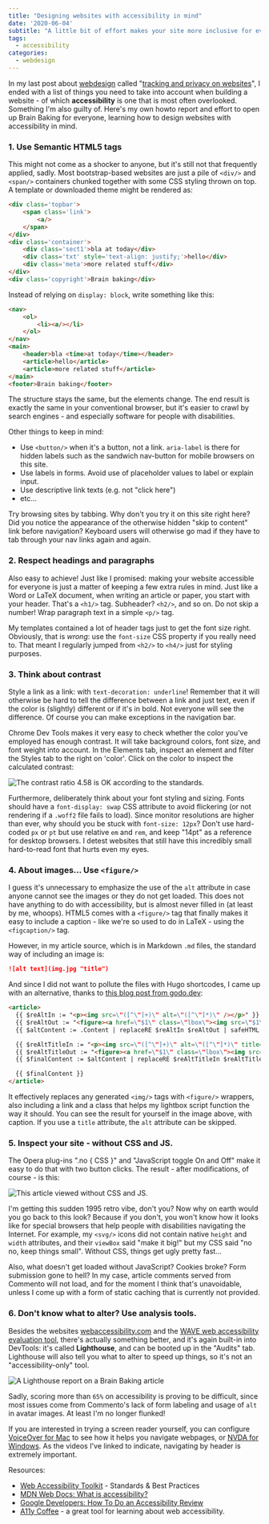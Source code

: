 ```yaml
---
title: "Designing websites with accessibility in mind"
date: '2020-06-04'
subtitle: "A little bit of effort makes your site more inclusive for everyone."
tags:
  - accessibility
categories:
  - webdesign
---
```


In my last post about [webdesign](/tags/webdesign) called "[tracking and privacy on websites](post/2020/06/tracking-and-privacy-on-websites/)", I ended with a list of things you need to take into account when building a website - of which **accessibility** is one that is most often overlooked. Something I'm also guilty of. Here's my own howto report and effort to open up Brain Baking for everyone, learning how to design websites with accessibility in mind.

### 1. Use Semantic HTML5 tags

This might not come as a shocker to anyone, but it's still not that frequently applied, sadly. Most bootstrap-based websites are just a pile of `<div/>` and `<span/>` containers chunked together with some CSS styling thrown on top. A template or downloaded theme might be rendered as:

```html
<div class='topbar'>
    <span class='link'>
        <a/>
    </span>
</div>
<div class='container'>
    <div class='sect1'>bla at today</div>
    <div class='txt' style='text-align: justify;'>hello</div>
    <div class='meta'>more related stuff</div>
</div>
<div class='copyright'>Brain baking</div>
```

Instead of relying on `display: block`, write something like this:

```html
<nav>
    <ol>
        <li><a/></li>
    </ol>
</nav>
<main>
    <header>bla <time>at today</time></header>
    <article>hello</article>
    <article>more related stuff</article>
</main>
<footer>Brain baking</footer>    
```

The structure stays the same, but the elements change. The end result is exactly the same in your conventional browser, but it's easier to crawl by search engines - and especially software for people with disabilities. 

Other things to keep in mind:

- Use `<button/>` when it's a button, not a link. `aria-label` is there for hidden labels such as the sandwich nav-button for mobile browsers on this site.
- Use labels in forms. Avoid use of placeholder values to label or explain input. 
- Use descriptive link texts (e.g. not "click here")
- etc...

Try browsing sites by tabbing. Why don't you try it on this site right here? Did you notice the appearance of the otherwise hidden "skip to content" link before navigation? Keyboard users will otherwise go mad if they have to tab through your nav links again and again. 

### 2. Respect headings and paragraphs

Also easy to achieve! Just like I promised: making your website accessible for everyone is just a matter of keeping a few extra rules in mind. Just like a Word or LaTeX document, when writing an article or paper, you start with your header. That's a `<h1/>` tag. Subheader? `<h2/>`, and so on. Do not skip a number! Wrap paragraph text in a simple `<p/>` tag.

My templates contained a lot of header tags just to get the font size right. Obviously, that is _wrong_: use the `font-size` CSS property if you really need to. That meant I regularly jumped from `<h2/>` to `<h4/>` just for styling purposes. 

### 3. Think about contrast

Style a link as a link: with `text-decoration: underline`! Remember that it will otherwise be hard to tell the difference between a link and just text, even if the color is (slightly) different or if it's in bold. Not everyone will see the difference. Of course you can make exceptions in the navigation bar. 

Chrome Dev Tools makes it very easy to check whether the color you've employed has enough contrast. It will take background colors, font size, and font weight into account. In the Elements tab, inspect an element and filter the Styles tab to the right on 'color'. Click on the color to inspect the calculated contrast:

![](../contrast.jpg "The contrast ratio 4.58 is OK according to the standards.")

Furthermore, deliberately think about your font styling and sizing. Fonts should have a `font-display: swap` CSS attribute to avoid flickering (or not rendering if a `.woff2` file fails to load). Since monitor resolutions are higher than ever, why should you be stuck with `font-size: 12px`? Don't use hard-coded `px` or `pt` but use relative `em` and `rem`, and keep "14pt" as a reference for desktop browsers. I detest websites that still have this incredibly small hard-to-read font that hurts even my eyes.

### 4. About images... Use `<figure/>`

I guess it's unnecessary to emphasize the use of the `alt` attribute in case anyone cannot see the images or they do not get loaded. This does not have anything to do with accessibility, but is almost never filled in (at least by me, whoops). HTML5 comes with a `<figure/>` tag that finally makes it easy to include a caption - like we're so used to do in LaTeX - using the `<figcaption/>` tag.

However, in my article source, which is in Markdown `.md` files, the standard way of including an image is:

```md
![alt text](img.jpg "title")
```

And since I did not want to pollute the files with Hugo shortcodes, I came up with an alternative, thanks to [this blog post from godo.dev](https://www.godo.dev/tutorials/hugo-image-figure-wrap/):

```html
<article>
  {{ $reAltIn := "<p><img src=\"([^\"]+)\" alt=\"([^\"]*)\" /></p>" }}
  {{ $reAltOut := "<figure><a href=\"$1\" class=\"lbox\"><img src=\"$1\" alt=\"$2\"></a></figure>" }}
  {{ $altContent := .Content | replaceRE $reAltIn $reAltOut | safeHTML }}

  {{ $reAltTitleIn := "<p><img src=\"([^\"]+)\" alt=\"([^\"]*)\" title=\"([^\"]+)\" /></p>" }}
  {{ $reAltTitleOut := "<figure><a href=\"$1\" class=\"lbox\"><img src=\"$1\" title=\"$3\"></a><figcaption>$3</figcaption></figure>" }}
  {{ $finalContent := $altContent | replaceRE $reAltTitleIn $reAltTitleOut | safeHTML }}

  {{ $finalContent }}
</article>
```

It effectively replaces any generated `<img/>` tags with `<figure/>` wrappers, also including a link and a class that helps my lightbox script function the way it should. You can see the result for yourself in the image above, with caption. If you use a `title` attribute, the `alt` attribute can be skipped. 

### 5. Inspect your site - without CSS and JS.

The Opera plug-ins ".no { CSS }" and "JavaScript toggle On and Off" make it easy to do that with two button clicks. The result - after modifications, of course - is this:

![](../nocss.jpg "This article viewed without CSS and JS.")

I'm getting this sudden 1995 retro vibe, don't you? Now why on earth would you go back to this look? Because if you don't, you won't know how it looks like for special browsers that help people with disabilities navigating the Internet. For example, my `<svg/>` icons did not contain native `height` and `width` attributes, and their `viewBox` said "make it big!" but my CSS said "no no, keep things small". Without CSS, things get ugly pretty fast... 

Also, what doesn't get loaded without JavaScript? Cookies broke? Form submission gone to hell? In my case, article comments served from Commento will not load, and for the moment I think that's unavoidable, unless I come up with a form of static caching that is currently not provided. 

### 6. Don't know what to alter? Use analysis tools.

Besides the websites [webaccessibility.com](www.webaccessibility.com) and the [WAVE web accessibility evaluation tool](https://wave.webaim.org), there's actually something better, and it's again built-in into DevTools: it's called **Lighthouse**, and can be booted up in the "Audits" tab. Lighthouse will also tell you what to alter to speed up things, so it's not an "accessibility-only" tool.

![](../lighthouse.jpg "A Lighthouse report on a Brain Baking article")

Sadly, scoring more than `65%` on accessibility is proving to be difficult, since most issues come from Commento's lack of form labeling and usage of `alt` in avatar images. At least I'm no longer flunked!

If you are interested in trying a screen reader yourself, you can configure [VoiceOver for Mac](https://www.youtube.com/watch?v=5R-6WvAihms) to see how it helps you navigate webpages, or [NVDA for Windows](https://www.youtube.com/watch?v=Jao3s_CwdRU). As the videos I've linked to indicate, navigating by header is extremely important. 

Resources:

* [Web Accessibility Toolkit](https://accessibility.arl.org/standards-best-practices/) - Standards & Best Practices
* [MDN Web Docs: What is accessibility?](https://developer.mozilla.org/en-US/docs/Learn/Accessibility/What_is_accessibility)
* [Google Developers: How To Do an Accessibility Review](https://developers.google.com/web/fundamentals/accessibility/how-to-review)
* [A11y Coffee](https://a11y.coffee/) - a great tool for learning about web accessibility. 

